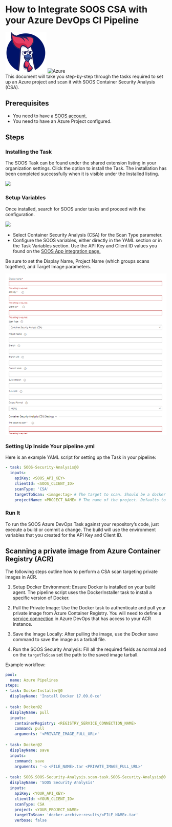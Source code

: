 # How to Integrate SOOS CSA with your Azure DevOps CI Pipeline
<div>
<img src="../assets/img/SOOS-Icon.png" alt="SOOS" width="128" height="128">
<img src="../assets/img/azure.png" alt="Azure" width="128" height="128">
</div>
This document will take you step-by-step through the tasks required to set up an Azure project and scan it with SOOS Container Security Analysis (CSA).

## Prerequisites

- You need to have a [SOOS account.](https://app.soos.io/register)
- You need to have an Azure Project configured.

## Steps

### **Installing the Task**

The SOOS Task can be found under the shared extension listing in your organization settings. Click the option to install the Task. The installation has been completed successfully when it is visible under the Installed listing.

<img src="../assets/img/azure-install.png">

### **Setup Variables**

Once installed, search for SOOS under tasks and proceed with the configuration.

<img src="../assets/img/azure-task.png">

- Select Container Security Analysis (CSA) for the Scan Type parameter.
- Configure the SOOS variables, either directly in the YAML section or in the Task Variables section. Use the API Key and Client ID values you found on the [SOOS App integration page.](https://app.soos.io/integrate/containers)

Be sure to set the Display Name, Project Name (which groups scans together), and Target Image parameters.

<img src="../assets/img/csa-azure-variables.png">

### **Setting Up Inside Your pipeline.yml**

Here is an example YAML script for setting up the Task in your pipeline:

```yaml
- task: SOOS-Security-Analysis@0
  inputs:
    apiKey: <SOOS_API_KEY>
    clientId: <SOOS_CLIENT_ID>
    scanType: 'CSA'
    targetToScan: <image:tag> # The target to scan. Should be a docker image name or a path to a directory containing a Dockerfile
    projectName: <PROJECT_NAME> # The name of the project. Defaults to 'Build.Repository.Name'.
```

### **Run It**

To run the SOOS Azure DevOps Task against your repository’s code, just execute a build or commit a change. The build will use the environment variables that you created for the API Key and Client ID.

## Scanning a private image from Azure Container Registry (ACR)

The following steps outline how to perform a CSA scan targeting private images in ACR.

1. Setup Docker Environment: Ensure Docker is installed on your build agent. The pipeline script uses the DockerInstaller task to install a specific version of Docker.

2. Pull the Private Image: Use the Docker task to authenticate and pull your private image from Azure Container Registry. You will need to define a [service connection](https://learn.microsoft.com/en-us/azure/devops/pipelines/ecosystems/containers/acr-template?view=azure-devops) in Azure DevOps that has access to your ACR instance.

3. Save the Image Locally: After pulling the image, use the Docker save command to save the image as a tarball file.

4. Run the SOOS Security Analysis: Fill all the required fields as normal and on the `targetToScan` set the path to the saved image tarball.

Example workflow: 

``` yaml
pool:
  name: Azure Pipelines
steps:
- task: DockerInstaller@0
  displayName: 'Install Docker 17.09.0-ce'

- task: Docker@2
  displayName: pull
  inputs:
    containerRegistry: <REGISTRY_SERVICE_CONNECTION_NAME>
    command: pull
    arguments: '<PRIVATE_IMAGE_FULL_URL>'

- task: Docker@2
  displayName: save
  inputs:
    command: save
    arguments: '-o <FILE_NAME>.tar <PRIVATE_IMAGE_FULL_URL>'

- task: SOOS.SOOS-Security-Analysis.scan-task.SOOS-Security-Analysis@0
  displayName: 'SOOS Security Analysis'
  inputs:
    apiKey: <YOUR_API_KEY>
    clientId: <YOUR_CLIENT_ID>
    scanType: CSA
    project: <YOUR_PROJECT_NAME>
    targetToScan: 'docker-archive:results/<FILE_NAME>.tar'
    verbose: false
```
